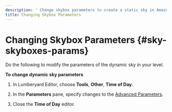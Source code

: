 ```yaml
---
description: ' Change skybox parameters to create a static sky in Amazon Lumberyard. '
title: Changing Skybox Parameters
---
```

# Changing Skybox Parameters {#sky-skyboxes-params}

Do the following to modify the parameters of the dynamic sky in your level\.

**To change dynamic sky parameters**

1. In Lumberyard Editor, choose **Tools**, **Other**, **Time of Day**\.

1. In the **Parameters** pane, specify changes to the [Advanced Parameters](/docs/userguide/sky/tod-parameters#advanced-time-of-day-parameters)\.

1. Close the **Time of Day** editor\.